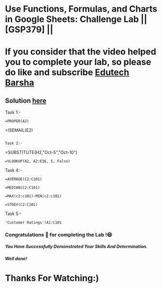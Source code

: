 # Use Functions, Formulas, and Charts in Google Sheets: Challenge Lab || [GSP379] ||

# If you consider that the video helped you to complete your lab, so please do like and subscribe [Edutech Barsha](https://www.youtube.com/@edutechbarsha)
## Solution [here](https://youtu.be/mrJHiMwd5IE)


Task 1:-
```
=PROPER(A2)
```
=ISEMAIL(E2)
```

Task 2:-
```
=SUBSTITUTE(H2,"Oct-5","Oct-10")
```
=VLOOKUP(A2, A2:E16, 5, False)
```
Task 4:-
```
=AVERAGE(C2:C101)
```
```
=MEDIAN(C2:C101)
```
```
=MAX(c2:c101)-MIN(c2:c101)
```
```
=STDEV(C2:C101)
```

Task 5:-
```
'Customer Ratings'!A1:C101
```
### Congratulations 🎉 for completing the Lab !😄

##### *You Have Successfully Demonstrated Your Skills And Determination.*

#### *Well done!*

# Thanks For Watching:)

